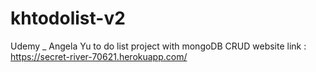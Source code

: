 # khtodolist-v2
Udemy _ Angela Yu to do list project with mongoDB CRUD
website link : https://secret-river-70621.herokuapp.com/
